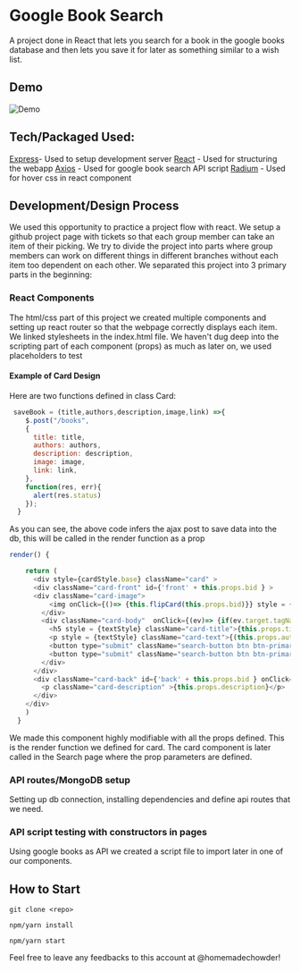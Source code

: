 # Google Book Search
A project done in React that lets you search for a book in the google books database and then lets you save it for later as something similar to a wish list.

## Demo 
![Demo](demo.gif)

## Tech/Packaged Used:
[Express](https://expressjs.com/)- Used to setup development server
[React](https://reactjs.org/) - Used for structuring the webapp
[Axios](https://www.npmjs.com/package/axios) - Used for google book search API script
[Radium](https://www.npmjs.com/package/radium) - Used for hover css in react component


## Development/Design Process

We used this opportunity to practice a project flow with react. We setup a github project page with tickets so that each group member can take an item of their picking. We try to divide the project into parts where group members can work on different things in different branches without each item too dependent on each other. We separated this project into 3 primary parts in the beginning:

### React Components
The html/css part of this project we created multiple components and setting up react router so that the webpage correctly displays each item. We linked stylesheets in the index.html file. We haven't dug deep into the scripting part of each component (props) as much as later on, we used placeholders to test

#### Example of Card Design
Here are two functions defined in class Card:
```javascript
 saveBook = (title,authors,description,image,link) =>{
    $.post("/books",
    {
      title: title,
      authors: authors,
      description: description,
      image: image,
      link: link,
    },
    function(res, err){
      alert(res.status)
    });
  }
```
As you can see, the above code infers the ajax post to save data into the db, this will be called in the render function as a prop

```javascript
render() {

    return (
      <div style={cardStyle.base} className="card" >
      <div className="card-front" id={'front' + this.props.bid } >
      <div className="card-image">       
          <img onClick={()=> {this.flipCard(this.props.bid)}} style = {imgStyle.base} className="card-img-top" src={this.props.image} alt="CardImage"></img>
        </div>
        <div className="card-body"  onClick={(ev)=> {if(ev.target.tagName != "BUTTON")this.flipCard(this.props.bid)}}>
          <h5 style = {textStyle} className="card-title">{this.props.title}</h5>
          <p style = {textStyle} className="card-text">{(this.props.authors) ? this.props.authors.map((author) => (author + " ")) : ""}</p>
          <button type="submit" className="search-button btn btn-primary " onClick={()=>{this.saveBook(this.props.title,this.props.authors,this.props.description,this.props.image,this.props.link)}}>Save</button>
          <button type="submit" className="search-button btn btn-primary mr-3" onClick={()=>{window.open(this.props.link, '_blank')}}>View</button>  
        </div>
      </div>
      <div className="card-back" id={'back' + this.props.bid } onClick={()=> {this.flipCard(this.props.bid)}} >
        <p className="card-description" >{this.props.description}</p>
      </div>
    </div>
    )
  }
```
We made this component highly modifiable with all the props defined. This is the render function we defined for card. The card component is later called in the Search page where the prop parameters are defined.



### API routes/MongoDB setup
Setting up db connection, installing dependencies and define api routes that we need. 

### API script testing with constructors in pages
Using google books as API we created a script file to import later in one of our components.

## How to Start

```
git clone <repo>

npm/yarn install 

npm/yarn start
```
Feel free to leave any feedbacks to this account at @homemadechowder!


